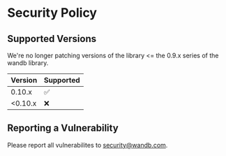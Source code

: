 # Security Policy

## Supported Versions

We're no longer patching versions of the library <= the 0.9.x series of the wandb library.  

| Version | Supported          |
| ------- | ------------------ |
| 0.10.x  | :white_check_mark: |
| <0.10.x | :x:                |

## Reporting a Vulnerability

Please report all vulnerabilites to security@wandb.com.
